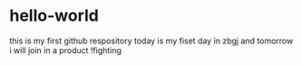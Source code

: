 # hello-world
this is my first github respository
today is my fiset day in zbgj and tomorrow i will join in a product !fighting
